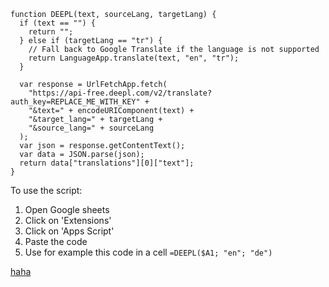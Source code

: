 ```
function DEEPL(text, sourceLang, targetLang) {
  if (text == "") {
    return "";
  } else if (targetLang == "tr") {
    // Fall back to Google Translate if the language is not supported
    return LanguageApp.translate(text, "en", "tr");
  }

  var response = UrlFetchApp.fetch(
    "https://api-free.deepl.com/v2/translate?auth_key=REPLACE_ME_WITH_KEY" +
    "&text=" + encodeURIComponent(text) +
    "&target_lang=" + targetLang +
    "&source_lang=" + sourceLang
  );
  var json = response.getContentText();
  var data = JSON.parse(json);
  return data["translations"][0]["text"];
}
```

To use the script:
1.  Open Google sheets
2.  Click on 'Extensions'
3.  Click on 'Apps Script'
4.  Paste the code
5.  Use for example this code in a cell `=DEEPL($A1; "en"; "de")`

[haha](www.naver.com) 